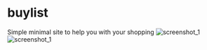 # buylist
Simple minimal site to help you with your shopping
![screenshot_1](https://i.imgur.com/SRbpEAa.png)
![screenshot_1](https://i.imgur.com/i4ruB41.png)

